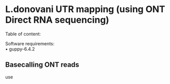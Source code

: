 # L.donovani UTR mapping (using ONT Direct RNA sequencing)

Table of content: <br />

Software requirements: <br />
• guppy-6.4.2 <br />

## Basecalling ONT reads

use

